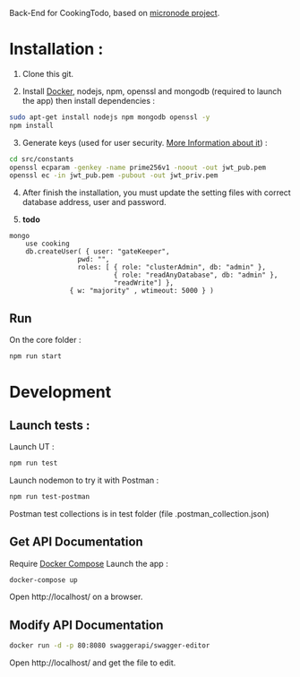 Back-End for CookingTodo, based on [micronode project](https://github.com/fmguimaraes/micronode).

# Installation :

1. Clone this git.

2. Install [Docker](https://docs.docker.com/install/linux/docker-ce/ubuntu/), nodejs, npm, openssl and mongodb (required to launch the app) then install dependencies :
```bash
sudo apt-get install nodejs npm mongodb openssl -y
npm install
```

3. Generate keys (used for user security. [More Information about it](https://wiki.openssl.org/index.php/Command_Line_Elliptic_Curve_Operations)) : 
```bash
cd src/constants
openssl ecparam -genkey -name prime256v1 -noout -out jwt_pub.pem
openssl ec -in jwt_pub.pem -pubout -out jwt_priv.pem
```

4. After finish the installation, you must update the setting files with correct database address, user and password.

5. **todo**
```
mongo
    use cooking
    db.createUser( { user: "gateKeeper",
                 pwd: "",
                 roles: [ { role: "clusterAdmin", db: "admin" },
                          { role: "readAnyDatabase", db: "admin" },
                          "readWrite"] },
               { w: "majority" , wtimeout: 5000 } )
```

## Run

On the core folder : 
```bash
npm run start
```

# Development 

## Launch tests : 

Launch UT : 
```bash
npm run test
```

Launch nodemon to try it with Postman :
```bash
npm run test-postman
```

Postman test collections is in test folder (file .postman_collection.json)

## Get API Documentation

Require [Docker Compose](https://docs.docker.com/compose/)
Launch the app :

```bash
docker-compose up
``` 

Open http://localhost/ on a browser.


## Modify API Documentation

```bash
docker run -d -p 80:8080 swaggerapi/swagger-editor
```

Open http://localhost/ and get the file to edit.